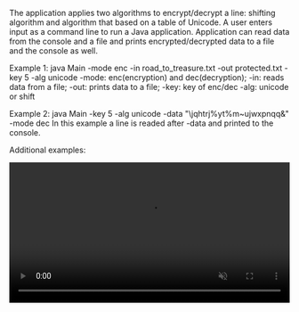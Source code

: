 The application applies two algorithms to encrypt/decrypt a line: shifting algorithm and algorithm that based on a table of Unicode. 
A user enters input as a command line to run a Java application. Application can read data from the console and a file and prints encrypted/decrypted data to a file and the console as well.

Example 1: java Main -mode enc -in road_to_treasure.txt -out protected.txt -key 5 -alg unicode
-mode: enc(encryption) and dec(decryption); -in: reads data from a file; -out: prints data to a file; -key: key of enc/dec -alg: unicode or shift

Example 2: java Main -key 5 -alg unicode -data "\jqhtrj%yt%m~ujwxpnqq&" -mode dec
In this example a line is readed after -data and printed to the console.

Additional examples:

<video data-v-8ae205fe controls="controls" autoplay="autoplay" loop="loop" muted="muted" width="100%" height="auto" src="https://stepik.org/media/attachments/lesson/209884/demonstration.mp4" class="rounded"></video>
